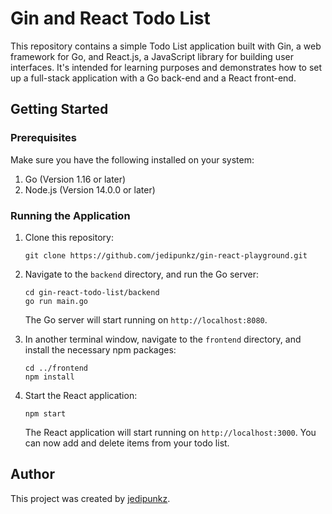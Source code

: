# Gin and React Todo List

This repository contains a simple Todo List application built with Gin, a web framework for Go, and React.js, a JavaScript library for building user interfaces. It's intended for learning purposes and demonstrates how to set up a full-stack application with a Go back-end and a React front-end.

## Getting Started

### Prerequisites

Make sure you have the following installed on your system:

1. Go (Version 1.16 or later)
2. Node.js (Version 14.0.0 or later)

### Running the Application

1. Clone this repository:

       git clone https://github.com/jedipunkz/gin-react-playground.git

2. Navigate to the `backend` directory, and run the Go server:

       cd gin-react-todo-list/backend
       go run main.go

   The Go server will start running on `http://localhost:8080`.

3. In another terminal window, navigate to the `frontend` directory, and install the necessary npm packages:

       cd ../frontend
       npm install

4. Start the React application:

       npm start

   The React application will start running on `http://localhost:3000`. You can now add and delete items from your todo list.

## Author

This project was created by [jedipunkz](https://github.com/jedipunkz).

